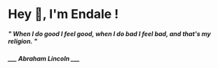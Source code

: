 <h1 title="head"> Hey 👋, I'm Endale !</h1>

**<h5><i>" When I do good I feel good, when I do bad I feel bad, and that's my religion. "</i></h5>**

*<b>___ Abraham Lincoln ___</b>*
